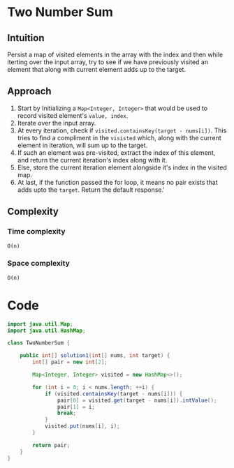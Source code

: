 # Two Number Sum

## Intuition

<!-- Describe your first thoughts on how to solve this problem. -->
Persist a map of visited elements in the array with the index and then while iterting over the input array, try to see
if we have previously visited an element that along with current element adds up to the target.

## Approach

<!-- Describe your approach to solving the problem. -->

1. Start by Initializing a `Map<Integer, Integer>` that would be used to record visited element's `value, index`.
2. Iterate over the input array.
3. At every iteration, check if `visited.containsKey(target - nums[i])`. This tries to find a compliment in
   the `visisted` which, along with the current element in iteration, will sum up to the target.
4. If such an element was pre-visited, extract the index of this element, and return the current iteration's index along
   with it.
5. Else, store the current iteration element alongside it's index in the visited map.
6. At last, if the function passed the for loop, it means no pair exists that adds upto the `target`. Return the default
   response.'

## Complexity

### Time complexity

    O(n)

### Space complexity

    O(n)

# Code

```java
import java.util.Map;
import java.util.HashMap;

class TwoNumberSum {

    public int[] solution1(int[] nums, int target) {
        int[] pair = new int[2];

        Map<Integer, Integer> visited = new HashMap<>();

        for (int i = 0; i < nums.length; ++i) {
            if (visited.containsKey(target - nums[i])) {
                pair[0] = visited.get(target - nums[i]).intValue();
                pair[1] = i;
                break;
            }
            visited.put(nums[i], i);
        }

        return pair;
    }
}
```